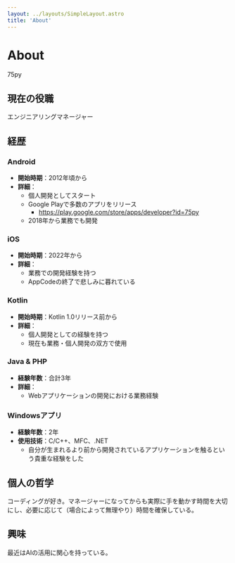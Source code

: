 ```yaml
---
layout: ../layouts/SimpleLayout.astro
title: 'About'
---
```


# About

75py

## 現在の役職
エンジニアリングマネージャー

## 経歴

### Android
- **開始時期**：2012年頃から
- **詳細**：
    - 個人開発としてスタート
    - Google Playで多数のアプリをリリース
      - https://play.google.com/store/apps/developer?id=75py
    - 2018年から業務でも開発

### iOS
- **開始時期**：2022年から
- **詳細**：
    - 業務での開発経験を持つ
    - AppCodeの終了で悲しみに暮れている

### Kotlin
- **開始時期**：Kotlin 1.0リリース前から
- **詳細**：
    - 個人開発としての経験を持つ
    - 現在も業務・個人開発の双方で使用

### Java & PHP
- **経験年数**：合計3年
- **詳細**：
    - Webアプリケーションの開発における業務経験

### Windowsアプリ
- **経験年数**：2年
- **使用技術**：C/C++、MFC、.NET
  - 自分が生まれるより前から開発されているアプリケーションを触るという貴重な経験をした

## 個人の哲学
コーディングが好き。マネージャーになってからも実際に手を動かす時間を大切にし、必要に応じて（場合によって無理やり）時間を確保している。

## 興味
最近はAIの活用に関心を持っている。

